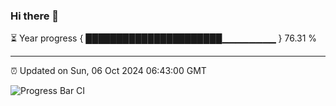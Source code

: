 ### Hi there 👋

⏳ Year progress { ██████████████████████▁▁▁▁▁▁▁▁ } 76.31 %

---

⏰ Updated on Sun, 06 Oct 2024 06:43:00 GMT

![Progress Bar CI](https://github.com/IshwaranRudhara/GIT-ACTION/workflows/Progress%20Bar%20CI/badge.svg)
